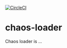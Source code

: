 [![CircleCI](https://circleci.com/gh/albertoig/chaos-loader.svg?style=svg)](https://circleci.com/gh/albertoig/chaos-loader)
# chaos-loader
Chaos loader is ...
